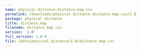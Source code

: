 ```yaml
---
name: physical-distance-distance-map-csv
permalink: /downloads/physical-distance-distance-map-csv/1_0
package: physical_distance
title: distance_map
filename: distance_map.csv
version: '1.0'
full_version: 1.0.0
file: /data/physical_distance/1.0/distance_map.csv
---
```


